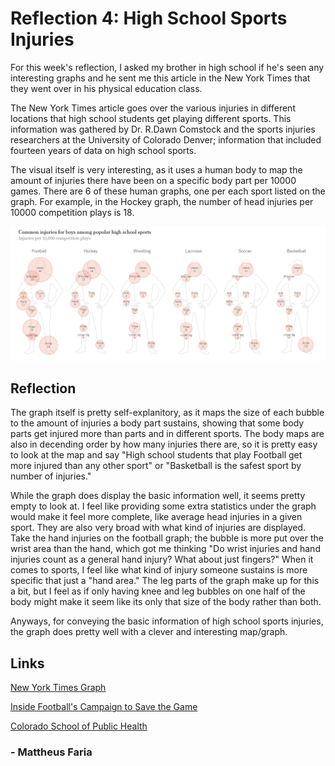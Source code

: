 <h1> Reflection 4: High School Sports Injuries </h1>

For this week's reflection, I asked my brother in high school if he's seen any interesting graphs and he sent me this article in the New York Times that they went over in his physical education class.

The New York Times article goes over the various injuries in different locations that high school students get playing different sports. This information was gathered by Dr. R.Dawn Comstock and the sports injuries researchers at the University of Colorado Denver; information that included fourteen years of data on high school sports.

The visual itself is very interesting, as it uses a human body to map the amount of injuries there have been on a specific body part per 10000 games. There are 6 of these human graphs, one per each sport listed on the graph. For example, in the Hockey graph, the number of head injuries per 10000 competition plays is 18.

![alt text](https://github.com/MFaria27/reflections/blob/master/Images/Sports%20Injuries.png?raw=true)

<h2> Reflection </h2>

The graph itself is pretty self-explanitory, as it maps the size of each bubble to the amount of injuries a body part sustains, showing that some body parts get injured more than parts and in different sports. The body maps are also in decending order by how many injuries there are, so it is pretty easy to look at the map and say "High school students that play Football get more injured than any other sport" or "Basketball is the safest sport by number of injuries."

While the graph does display the basic information well, it seems pretty empty to look at. I feel like providing some extra statistics under the graph would make it feel more complete, like average head injuries in a given sport. They are also very broad with what kind of injuries are displayed. Take the hand injuries on the football graph; the bubble is more put over the wrist area than the hand, which got me thinking "Do wrist injuries and hand injuries count as a general hand injury? What about just fingers?" When it comes to sports, I feel like what kind of injury someone sustains is more specific that just a "hand area." The leg parts of the graph make up for this a bit, but I feel as if only having knee and leg bubbles on one half of the body might make it seem like its only that size of the body rather than both.

Anyways, for conveying the basic information of high school sports injuries, the graph does pretty well with a clever and interesting map/graph.

<h2> Links </h2>
<a href="https://www.nytimes.com/2020/01/23/learning/whats-going-on-in-this-graph-high-school-sports-injuries.html">New York Times Graph</a>

<a href="https://www.nytimes.com/interactive/2019/11/08/sports/falling-football-participation-in-america.html?searchResultPosition=3">Inside Football's Campaign to Save the Game</a>

<a href="https://coloradosph.cuanschutz.edu/research-and-practice/centers-programs/ivpc">Colorado School of Public Health</a>

<h3> - Mattheus Faria </h3>
